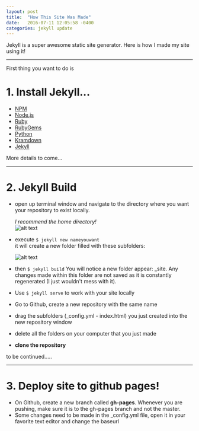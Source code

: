 ```yaml
---
layout: post
title:  "How This Site Was Made"
date:   2016-07-11 12:05:58 -0400
categories: jekyll update
---
```

Jekyll is a super awesome static site generator. Here is how I made my site using it!


------------------------------------------

First thing you want to do is 

# 1. Install Jekyll...    

 - [NPM](https://www.npmjs.com/)
 - [Node.js](https://nodejs.org/en/)
 - [Ruby](https://www.ruby-lang.org/en/downloads/)
 - [RubyGems](https://rubygems.org/pages/download)
 - [Python](https://www.python.org/downloads/)
 -  [Kramdown](http://kramdown.gettalong.org/)
 - [Jekyll](https://jekyllrb.com/docs/installation/) 

More details to come...

------------------------------------------


# 2. Jekyll Build 

 - open up terminal window and navigate to the directory where you want your repository to exist locally. 
 
	 *I recommend the home directory!*  
	  ![alt text](https://ericaerinf.github.io/testblog/images/home.png "home directory icon")

 - 	execute `$ jekyll new nameyouwant`      
 it will create a new folder filled with these subfolders:
 
	![alt text](https://ericaerinf.github.io/eef/images/folders.png "folders")
-  then `$ jekyll build` You will notice a new folder appear: _site. Any changes made within this folder are not saved as it is constantly regenerated (I just wouldn't mess with it).
-  Use `$ jekyll serve` to work with your site locally
- Go to Github, create a new repository with the same name
-  drag the subfolders (_config.yml - index.html) you just created into the new repository window
-  delete all the folders on your computer that you just made
-  **clone the repository**


to be continued.....
 
--------------------------------------------------------
 

# 3. Deploy site to github pages!


-  On Github, create a new branch called **gh-pages**. Whenever you are pushing, make sure it is to the gh-pages branch and not the master.
- Some changes need to be made in the _config.yml file, open it in your favorite text editor and change the baseurl







